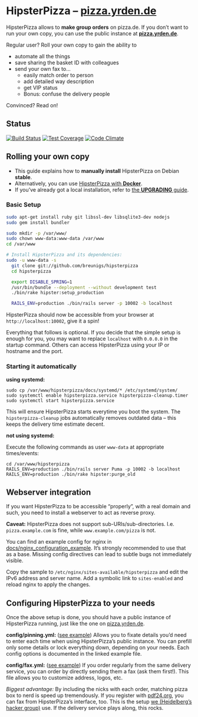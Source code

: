 # HipsterPizza – [pizza.yrden.de](https://pizza.yrden.de)

HipsterPizza allows to **make group orders** on pizza.de. If you don’t want
to run your own copy, you can use the
public instance at **[pizza.yrden.de](https://pizza.yrden.de)**.

Regular user? Roll your own copy to gain the ability to
- automate all the things
- save sharing the basket ID with colleagues
- send your own fax to…
  - easily match order to person
  - add detailed way description
  - get VIP status
  - Bonus: confuse the delivery people

Convinced? Read on!

## Status

[![Build Status](https://travis-ci.org/breunigs/hipsterpizza.png?branch=master)](https://travis-ci.org/breunigs/hipsterpizza)
[![Test Coverage](https://codeclimate.com/github/breunigs/hipsterpizza/coverage.png)](https://codeclimate.com/github/breunigs/hipsterpizza)
[![Code Climate](https://codeclimate.com/github/breunigs/hipsterpizza.png)](https://codeclimate.com/github/breunigs/hipsterpizza)


## Rolling your own copy

- This guide explains how to **manually install** HipsterPizza on Debian **stable**.
- Alternatively, you can use [HipsterPizza with **Docker**](docs/DOCKER.md).
- If you’ve already got a local installation, refer to [the **UPGRADING** guide](docs/UPGRADING.md).

### Basic Setup
```bash
sudo apt-get install ruby git libssl-dev libsqlite3-dev nodejs
sudo gem install bundler

sudo mkdir -p /var/www/
sudo chown www-data:www-data /var/www
cd /var/www

# Install HipsterPizza and its dependencies:
sudo -u www-data -s
  git clone git://github.com/breunigs/hipsterpizza
  cd hipsterpizza

  export DISABLE_SPRING=1
  /usr/bin/bundle --deployment --without development test
  ./bin/rake hipster:setup_production

  RAILS_ENV=production ./bin/rails server -p 10002 -b localhost
```

HipsterPizza should now be accessible from your browser at `http://localhost:10002`, give it a spin!

Everything that follows is optional. If you decide that the simple setup is enough for you, you may want to replace `localhost` with `0.0.0.0` in the startup command. Others can access HipsterPizza using your IP or hostname and the port.

### Starting it automatically

**using systemd:**
```
sudo cp /var/www/hipsterpizza/docs/systemd/* /etc/systemd/system/
sudo systemctl enable hipsterpizza.service hipsterpizza-cleanup.timer
sudo systemctl start hipsterpizza.service
```
This will ensure HipsterPizza starts everytime you boot the system. The `hipsterpizza-cleanup` jobs automatically removes outdated data – this keeps the delivery time estimate decent.

**not using systemd:**

Execute the following commands as user `www-data` at appropriate times/events:
```
cd /var/www/hipsterpizza
RAILS_ENV=production ./bin/rails server Puma -p 10002 -b localhost
RAILS_ENV=production ./bin/rake hipster:purge_old
```

## Webserver integration

If you want HipsterPizza to be accessible “properly”, with a real domain and such, you need to install a webserver to act as reverse proxy.

**Caveat:** HipsterPizza does not support sub-URIs/sub-directories. I.e. `pizza.example.com` is fine, while `www.example.com/pizza` is not.

You can find an example config for nginx in [docs/nginx_configuration_example](docs/nginx_configuration_example). It’s strongly recommended to use that as a base. Missing config directives can lead to subtle bugs not immediately visible.

Copy the sample to `/etc/nginx/sites-available/hipsterpizza` and edit the IPv6 address and server name. Add a symbolic link to `sites-enabled` and reload nginx to apply the changes.


## Configuring HipsterPizza to your needs

Once the above setup is done, you should have a public instance of
HipsterPizza running, just like the one on
[pizza.yrden.de](https://pizza.yrden.de).

**config/pinning.yml:**
([see example](config/pinning.example.yml))
Allows you to fixate details you’d need to enter each time when using
HipsterPizza’s public instance. You can prefill only some details or
lock everything down, depending on your needs. Each config options is
documented in the linked example file.

**config/fax.yml:**
([see example](config/fax.example.yml))
If you order regularly from the same delivery service, you can order by
directly sending them a fax (ask them first!). This file allows you to
customize address, logos, etc.

*Biggest advantage:* By
including the nicks with each order, matching pizza box to nerd is speed
up tremendously. If you register with [pdf24.org](https://fax.pdf24.org/),
you can fax from HipsterPizza’s interface, too. This is the setup
[we (Heidelberg’s hacker group)](https://www.noname-ev.de) use. If the
delivery service plays along, this rocks.
